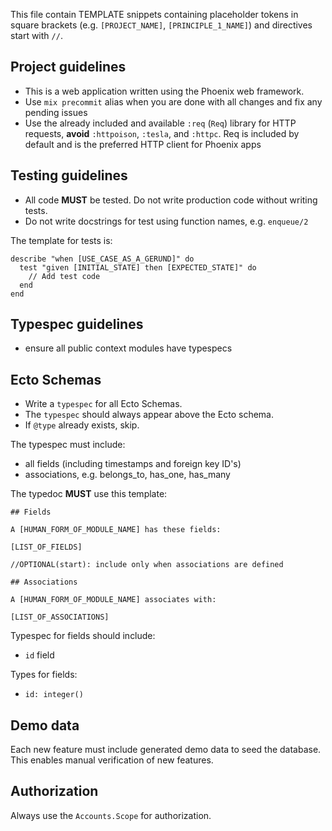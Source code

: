 This file contain TEMPLATE snippets containing placeholder tokens in square brackets (e.g. `[PROJECT_NAME]`, `[PRINCIPLE_1_NAME]`) and directives start with `//`.

## Project guidelines

- This is a web application written using the Phoenix web framework.
- Use `mix precommit` alias when you are done with all changes and fix any pending issues
- Use the already included and available `:req` (`Req`) library for HTTP requests, **avoid** `:httpoison`, `:tesla`, and `:httpc`. Req is included by default and is the preferred HTTP client for Phoenix apps

## Testing guidelines

- All code **MUST** be tested. Do not write production code without writing tests.
- Do not write docstrings for test using function names, e.g. `enqueue/2`

The template for tests is:

```TEMPLATE
describe "when [USE_CASE_AS_A_GERUND]" do
  test "given [INITIAL_STATE] then [EXPECTED_STATE]" do
    // Add test code
  end
end
```

## Typespec guidelines

- ensure all public context modules have typespecs

## Ecto Schemas

- Write a `typespec` for all Ecto Schemas.
- The `typespec` should always appear above the Ecto schema.
- If `@type` already exists, skip.

The typespec must include:

- all fields (including timestamps and foreign key ID's)
- associations, e.g. belongs_to, has_one, has_many

The typedoc **MUST** use this template:

```TEMPLATE
## Fields

A [HUMAN_FORM_OF_MODULE_NAME] has these fields:

[LIST_OF_FIELDS]

//OPTIONAL(start): include only when associations are defined

## Associations

A [HUMAN_FORM_OF_MODULE_NAME] associates with:

[LIST_OF_ASSOCIATIONS]
```

Typespec for fields should include:

- `id` field

Types for fields:

- `id: integer()`

## Demo data

Each new feature must include generated demo data to seed the database. This enables
manual verification of new features.

## Authorization

Always use the `Accounts.Scope` for authorization.
